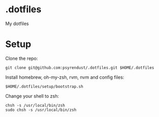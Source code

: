 # .dotfiles

My dotfiles

# Setup

Clone the repo:

```shell
git clone git@github.com:psyrendust/.dotfiles.git $HOME/.dotfiles
```

Install homebrew, oh-my-zsh, rvm, nvm and config files:

```shell
$HOME/.dotfiles/setup/bootstrap.sh
```

Change your shell to zsh:

```shell
chsh -s /usr/local/bin/zsh
sudo chsh -s /usr/local/bin/zsh
```
